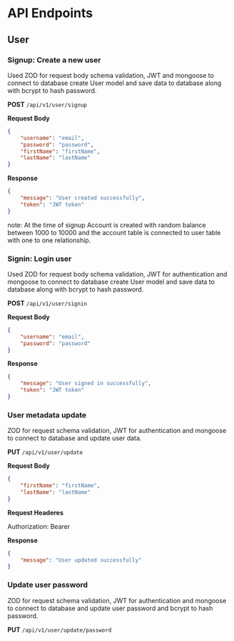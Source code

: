 # API Endpoints

## User

### Signup: Create a new user
Used ZOD for request body schema validation, JWT and mongoose to connect to database create User model and save data to database along with bcrypt to hash password.

**POST** `/api/v1/user/signup`

**Request Body**

```json
{
    "username": "email",
    "password": "password",
    "firstName": "firstName",
    "lastName": "lastName"
}
```

**Response**

```json
{
    "message": "User created successfully",
    "token": "JWT token"
}
```

note: At the time of signup Account is created with random balance between 1000 to 10000 and the account table is connected to user table with one to one relationship.

### Signin: Login user
Used ZOD for request body schema validation, JWT for authentication and mongoose to connect to database create User model and save data to database along with bcrypt to hash password.

**POST** `/api/v1/user/signin`

**Request Body**

```json
{
    "username": "email",
    "password": "password"
}
```

**Response**

```json
{
    "message": "User signed in successfully",
    "token": "JWT token"
}
```

### User metadata update
ZOD for request schema validation, JWT for authentication and mongoose to connect to database and update user data.

**PUT** `/api/v1/user/update`

**Request Body**

```json
{
    "firstName": "firstName",
    "lastName": "lastName"
}
```

**Request Headeres**

Authorization: Bearer <JWT token>

**Response**

```json
{
    "message": "User updated successfully"
}
```

### Update user password
ZOD for request schema validation, JWT for authentication and mongoose to connect to database and update user password and bcrypt to hash password.

**PUT** `/api/v1/user/update/password`
